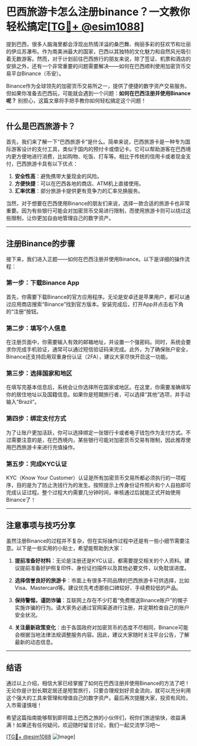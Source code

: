 # 巴西旅游卡怎么注册binance？一文教你轻松搞定[[TG💪+ @esim1088](https://t.me/s/esim1088)]

提到巴西，很多人脑海里都会浮现出热情洋溢的桑巴舞、绚丽多彩的狂欢节和壮丽的伊瓜苏瀑布。作为南美洲最大的国家，巴西以其独特的文化魅力和自然风光吸引着无数游客。然而，对于计划前往巴西旅行的朋友来说，除了签证、机票和酒店的安排之外，还有一个非常重要的问题需要解决——如何在巴西顺利使用加密货币交易平台Binance（币安）。

Binance作为全球领先的加密货币交易所之一，提供了便捷的数字资产交易服务。但如果你准备去巴西玩，可能就会遇到一个问题：**如何在巴西注册并使用Binance呢？** 别担心，这篇文章将手把手教你如何轻松搞定这个问题！

---

## 什么是巴西旅游卡？

首先，我们来了解一下“巴西旅游卡”是什么。简单来说，巴西旅游卡是一种专为国际游客设计的支付工具，类似于国内的预付卡或借记卡。它可以帮助游客在巴西境内更方便地进行消费，比如购物、吃饭、打车等。相比于传统的信用卡或者现金支付，巴西旅游卡具有以下优点：

1. **安全性高**：避免携带大量现金的风险。
2. **方便快捷**：可以在巴西各地的商店、ATM机上直接使用。
3. **汇率优惠**：部分旅游卡提供更有竞争力的汇率兑换服务。

当然，对于想要在巴西使用Binance的朋友们来说，选择一款合适的旅游卡也非常重要。因为有些银行可能会对加密货币交易进行限制，而使用旅游卡则可以绕过这些限制，让你更加自由地管理自己的数字资产。

---

## 注册Binance的步骤

接下来，我们进入正题——如何在巴西注册并使用Binance。以下是详细的操作流程：

### 第一步：下载Binance App

首先，你需要下载Binance的官方应用程序。无论是安卓还是苹果用户，都可以通过应用商店搜索“Binance”找到官方版本。安装完成后，打开App并点击右下角的“注册”按钮。

### 第二步：填写个人信息

在注册页面中，你需要输入有效的邮箱地址，并设置一个强密码。同时，系统会要求你完成手机验证，通常可以通过短信验证码来完成。此外，为了确保账户安全，Binance还支持启用双重身份认证（2FA），建议大家尽快开启这一功能。

### 第三步：选择国家和地区

在填写完基本信息后，系统会让你选择所在国家或地区。在这里，你需要准确填写你的居住地址以及国籍信息。如果你是短期旅行者，可以选择“其他”选项，并手动输入“Brazil”。

### 第四步：绑定支付方式

为了让账户更加活跃，你可以选择绑定一张银行卡或者电子钱包作为支付方式。不过需要注意的是，在巴西境内，某些银行可能对加密货币交易有限制，因此推荐使用巴西旅游卡来进行充值操作。

### 第五步：完成KYC认证

KYC（Know Your Customer）认证是所有加密货币交易所都必须执行的一项程序，目的是为了防止洗钱行为的发生。按照提示上传身份证件照片和个人自拍即可完成认证过程。整个过程大约需要几分钟时间，审核通过后就能正式开始使用Binance了！

---

## 注意事项与技巧分享

虽然注册Binance的过程并不复杂，但在实际操作过程中还是有一些小细节需要注意。以下是一些实用的小贴士，希望能帮助到大家：

1. **提前准备好材料**：无论是注册还是KYC认证，都需要提交相关的个人资料。建议提前准备好护照复印件、身份证扫描件以及其他必要文件，以免耽误进度。
   
2. **选择信誉良好的旅游卡**：市面上有很多不同品牌的巴西旅游卡可供选择，比如Visa、Mastercard等。建议优先考虑那些口碑较好、手续费较低的产品。

3. **保持警惕，谨防诈骗**：互联网上存在不少打着“免费赠送Binance账户”的幌子实施诈骗的行为。请大家务必通过官网渠道进行注册，并定期检查自己的账户安全状况。

4. **关注最新政策变化**：由于各国政府对加密货币的态度不尽相同，Binance可能会根据当地法律法规调整服务内容。因此，建议大家随时关注平台公告，了解最新的动态信息。

---

## 结语

通过以上介绍，相信大家已经掌握了如何在巴西注册并使用Binance的方法了吧！无论你是计划长期定居还是短暂旅行，只要合理规划好资金流向，就可以充分利用这个强大的工具来管理和增值自己的数字资产。最后再次提醒大家，投资有风险，入市需谨慎哦！

希望这篇指南能够帮到即将踏上巴西之旅的小伙伴们，祝你们旅途愉快，收益满满！如果还有任何疑问，欢迎随时留言讨论，我们一起交流学习吧～ 

[[TG💪+ @esim1088](https://t.me/s/esim1088) ![Image](https://i.postimg.cc/4NQfJmqS/Snipaste-2025-05-13-00-14-12.png)]